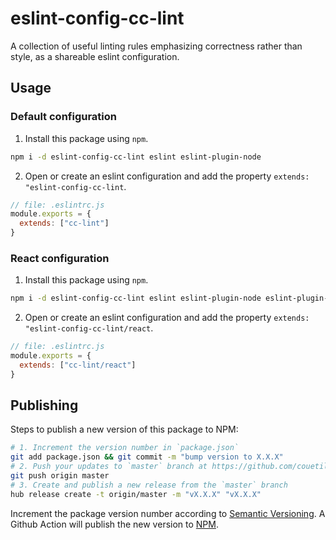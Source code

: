 # eslint-config-cc-lint

A collection of useful linting rules emphasizing correctness rather than style,
as a shareable eslint configuration.

## Usage

### Default configuration

1) Install this package using `npm`.

```sh
npm i -d eslint-config-cc-lint eslint eslint-plugin-node
```

2) Open or create an eslint configuration and add the property `extends: "eslint-config-cc-lint`.

```js
// file: .eslintrc.js
module.exports = {
  extends: ["cc-lint"]
}
```

### React configuration

1) Install this package using `npm`.

```sh
npm i -d eslint-config-cc-lint eslint eslint-plugin-node eslint-plugin-react eslint-plugin-react-hooks eslint-plugin-jsx-a11y
```

2) Open or create an eslint configuration and add the property `extends: "eslint-config-cc-lint/react`.

```js
// file: .eslintrc.js
module.exports = {
  extends: ["cc-lint/react"]
}
```

## Publishing

Steps to publish a new version of this package to NPM:

```sh
# 1. Increment the version number in `package.json`
git add package.json && git commit -m "bump version to X.X.X"
# 2. Push your updates to `master` branch at https://github.com/couetilc/eslint-config-cc-lint
git push origin master
# 3. Create and publish a new release from the `master` branch
hub release create -t origin/master -m "vX.X.X" "vX.X.X"
```

Increment the package version number according to [Semantic Versioning](https://semver.org/).
A Github Action will publish the new version to [NPM](https://www.npmjs.com/package/eslint-config-cc-lint).
